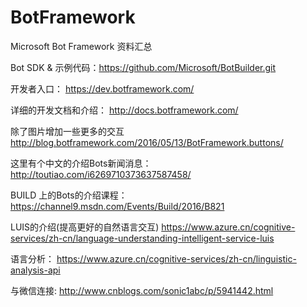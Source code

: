 # BotFramework 
Microsoft Bot Framework  资料汇总

Bot SDK & 示例代码：https://github.com/Microsoft/BotBuilder.git 

开发者入口：
https://dev.botframework.com/   

详细的开发文档和介绍：
http://docs.botframework.com/ 

除了图片增加一些更多的交互
http://blog.botframework.com/2016/05/13/BotFramework.buttons/ 

这里有个中文的介绍Bots新闻消息： 
http://toutiao.com/i6269710373637587458/ 

BUILD 上的Bots的介绍课程：
https://channel9.msdn.com/Events/Build/2016/B821 

LUIS的介绍(提高更好的自然语言交互)
https://www.azure.cn/cognitive-services/zh-cn/language-understanding-intelligent-service-luis 

语言分析：
https://www.azure.cn/cognitive-services/zh-cn/linguistic-analysis-api 


与微信连接:
http://www.cnblogs.com/sonic1abc/p/5941442.html
